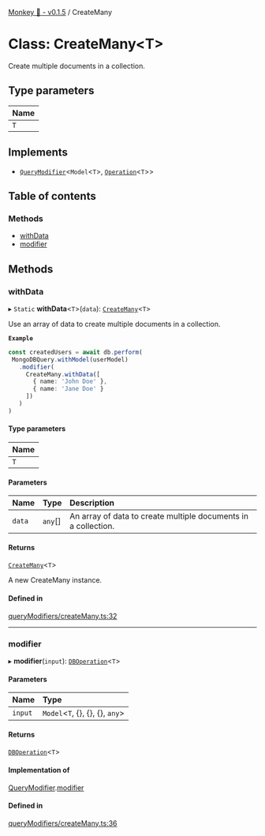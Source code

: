 [Monkey 🐒 - v0.1.5](../README.md) / CreateMany

# Class: CreateMany<T\>

Create multiple documents in a collection.

## Type parameters

| Name |
| :------ |
| `T` |

## Implements

- [`QueryModifier`](../interfaces/QueryModifier.md)<`Model`<`T`\>, [`Operation`](../interfaces/Operation.md)<`T`\>\>

## Table of contents

### Methods

- [withData](CreateMany.md#withdata)
- [modifier](CreateMany.md#modifier)

## Methods

### withData

▸ `Static` **withData**<`T`\>(`data`): [`CreateMany`](CreateMany.md)<`T`\>

Use an array of data to create multiple documents in a collection.

**`Example`**

```ts
const createdUsers = await db.perform(
 MongoDBQuery.withModel(userModel)
   .modifier(
     CreateMany.withData([
       { name: 'John Doe' },
       { name: 'Jane Doe' }
     ])
   )
)
```

#### Type parameters

| Name |
| :------ |
| `T` |

#### Parameters

| Name | Type | Description |
| :------ | :------ | :------ |
| `data` | `any`[] | An array of data to create multiple documents in a collection. |

#### Returns

[`CreateMany`](CreateMany.md)<`T`\>

A new CreateMany instance.

#### Defined in

[queryModifiers/createMany.ts:32](https://github.com/bpisano/monkey/blob/9279d43/src/queryModifiers/createMany.ts#L32)

___

### modifier

▸ **modifier**(`input`): [`DBOperation`](DBOperation.md)<`T`\>

#### Parameters

| Name | Type |
| :------ | :------ |
| `input` | `Model`<`T`, {}, {}, {}, `any`\> |

#### Returns

[`DBOperation`](DBOperation.md)<`T`\>

#### Implementation of

[QueryModifier](../interfaces/QueryModifier.md).[modifier](../interfaces/QueryModifier.md#modifier)

#### Defined in

[queryModifiers/createMany.ts:36](https://github.com/bpisano/monkey/blob/9279d43/src/queryModifiers/createMany.ts#L36)

